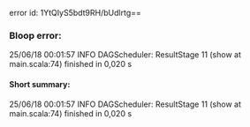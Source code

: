 error id: 1YtQIyS5bdt9RH/bUdlrtg==
### Bloop error:

25/06/18 00:01:57 INFO DAGScheduler: ResultStage 11 (show at main.scala:74) finished in 0,020 s
#### Short summary: 

25/06/18 00:01:57 INFO DAGScheduler: ResultStage 11 (show at main.scala:74) finished in 0,020 s